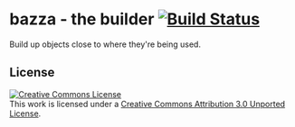 bazza - the builder [![Build Status](https://secure.travis-ci.org/mattdunn/bazza.png)](http://travis-ci.org/mattdunn/bazza)
=======

Build up objects close to where they're being used. 

License
-------

<a rel="license" href="http://creativecommons.org/licenses/by/3.0/">
  <img alt="Creative Commons License" style="border-width:0" src="http://i.creativecommons.org/l/by/3.0/88x31.png" />
</a>
<br />This work is licensed under a <a rel="license" href="http://creativecommons.org/licenses/by/3.0/">Creative Commons Attribution 3.0 Unported License</a>.

